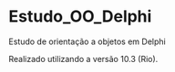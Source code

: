 # Estudo_OO_Delphi
Estudo de orientação a objetos em Delphi 

Realizado utilizando a versão 10.3 (Rio).
